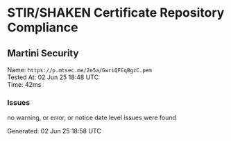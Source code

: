 # STIR/SHAKEN Certificate Repository Compliance

## Martini Security

Name: `https://p.mtsec.me/2e5a/GwriQFCqBgzC.pem`\
Tested At: 02 Jun 25 18:48 UTC\
Time: 42ms

### Issues

no warning, or error, or notice date level issues were found

Generated: 02 Jun 25 18:58 UTC